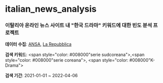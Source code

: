 # italian_news_analysis
### 이탈리아 온라인 뉴스 사이트 내 "한국 드라마" 키워드에 대한 빈도 분석 프로젝트

**데이터 수집**: [ANSA](https://www.ansa.it/), [La Repubblica](https://www.repubblica.it/)

**검색 키워드**: <span style="color: #008000"serie sudcoreana">,<span style="color: #008000"serie coreana">, <span style="color: #008000"K-Drama">

**검색 기간**: 2021-01-01 ~ 2022-04-06
